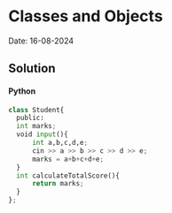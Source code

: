 
# Classes and Objects

Date: 16-08-2024

## Solution
#### Python
```python
class Student{
  public:
  int marks;
  void input(){
      int a,b,c,d,e;
      cin >> a >> b >> c >> d >> e;
      marks = a+b+c+d+e;
  }
  int calculateTotalScore(){
      return marks;
  }
};
```
        